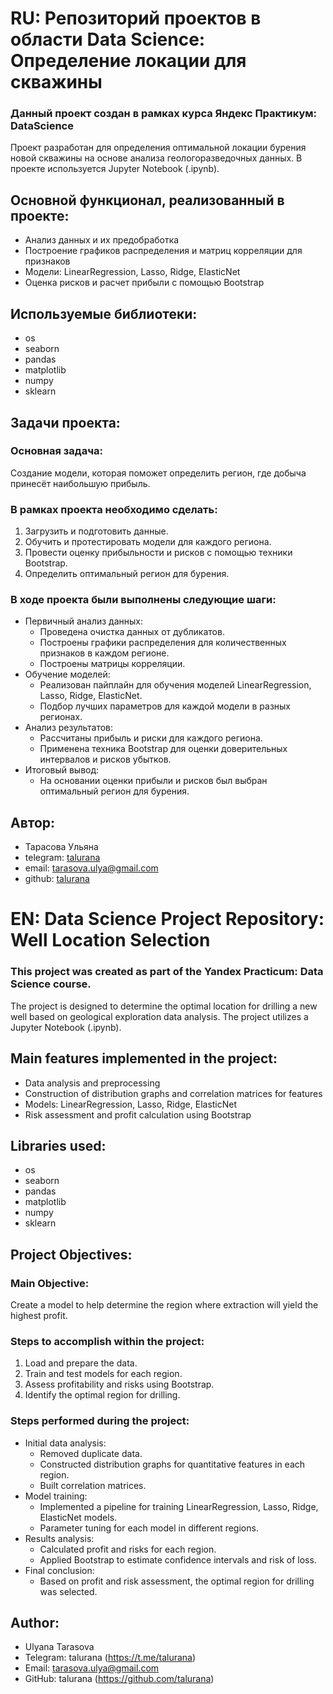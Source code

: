 # RU: Репозиторий проектов в области Data Science: Определение локации для скважины

### Данный проект создан в рамках курса Яндекс Практикум: DataScience

Проект разработан для определения оптимальной локации бурения новой скважины на основе анализа геологоразведочных данных. В проекте используется Jupyter Notebook (.ipynb).

## Основной функционал, реализованный в проекте:
- Анализ данных и их предобработка
- Построение графиков распределения и матриц корреляции для признаков
- Модели: LinearRegression, Lasso, Ridge, ElasticNet
- Оценка рисков и расчет прибыли с помощью Bootstrap

## Используемые библиотеки:
- os
- seaborn
- pandas
- matplotlib
- numpy
- sklearn

## Задачи проекта:

### Основная задача:
Создание модели, которая поможет определить регион, где добыча принесёт наибольшую прибыль.

### В рамках проекта необходимо сделать:
1. Загрузить и подготовить данные.
2. Обучить и протестировать модели для каждого региона.
3. Провести оценку прибыльности и рисков с помощью техники Bootstrap.
4. Определить оптимальный регион для бурения.

### В ходе проекта были выполнены следующие шаги:
- Первичный анализ данных:
    - Проведена очистка данных от дубликатов.
    - Построены графики распределения для количественных признаков в каждом регионе.
    - Построены матрицы корреляции.
- Обучение моделей:
    - Реализован пайплайн для обучения моделей LinearRegression, Lasso, Ridge, ElasticNet.
    - Подбор лучших параметров для каждой модели в разных регионах.
- Анализ результатов:
    - Рассчитаны прибыль и риски для каждого региона.
    - Применена техника Bootstrap для оценки доверительных интервалов и рисков убытков.
- Итоговый вывод:
    - На основании оценки прибыли и рисков был выбран оптимальный регион для бурения.

## Автор:

- Тарасова Ульяна
- telegram: [talurana](https://t.me/talurana)
- email: tarasova.ulya@gmail.com
- github: [talurana](https://github.com/talurana)


# EN: Data Science Project Repository: Well Location Selection

### This project was created as part of the Yandex Practicum: Data Science course.

The project is designed to determine the optimal location for drilling a new well based on geological exploration data analysis. The project utilizes a Jupyter Notebook (.ipynb).

## Main features implemented in the project:
- Data analysis and preprocessing
- Construction of distribution graphs and correlation matrices for features
- Models: LinearRegression, Lasso, Ridge, ElasticNet
- Risk assessment and profit calculation using Bootstrap

## Libraries used:
- os
- seaborn
- pandas
- matplotlib
- numpy
- sklearn

## Project Objectives:

### Main Objective:
Create a model to help determine the region where extraction will yield the highest profit.

### Steps to accomplish within the project:
1. Load and prepare the data.
2. Train and test models for each region.
3. Assess profitability and risks using Bootstrap.
4. Identify the optimal region for drilling.

### Steps performed during the project:
- Initial data analysis:
    - Removed duplicate data.
    - Constructed distribution graphs for quantitative features in each region.
    - Built correlation matrices.
- Model training:
    - Implemented a pipeline for training LinearRegression, Lasso, Ridge, ElasticNet models.
    - Parameter tuning for each model in different regions.
- Results analysis:
    - Calculated profit and risks for each region.
    - Applied Bootstrap to estimate confidence intervals and risk of loss.
- Final conclusion:
    - Based on profit and risk assessment, the optimal region for drilling was selected.

## Author:

- Ulyana Tarasova
- Telegram: talurana (https://t.me/talurana)
- Email: tarasova.ulya@gmail.com
- GitHub: talurana (https://github.com/talurana)